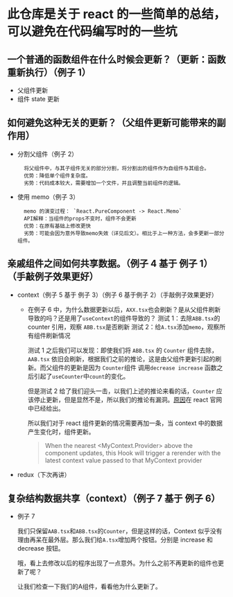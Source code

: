 # 此仓库是关于 react 的一些简单的总结，可以避免在代码编写时的一些坑

## 一个普通的函数组件在什么时候会更新？（更新：函数重新执行）（例子 1）

- 父组件更新
- 组件 state 更新

## 如何避免这种无关的更新？（父组件更新可能带来的副作用）

- 分割父组件（例子 2）

        将父组件中，与其子组件无关的部分分割，将分割出的组件作为自组件与其组合。
        优势：降低单个组件复杂度。
        劣势：代码成本较大，需要增加一个文件，并且调整当前组件的逻辑。

- 使用 memo（例子 3）

        memo 的演变过程： `React.PureComponent -> React.Memo`
        API解释：当组件的props不变时，组件不会更新
        优势：在原有基础上修改更快
        劣势：可能会因为意外导致memo失效（详见后文）。相比于上一种方法，会多更新一部分组件。

## 亲戚组件之间如何共享数据。（例子 4 基于 例子 1）（手敲例子效果更好）

- context（例子 5 基于 例子 3）（例子 6 基于例子 2）（手敲例子效果更好）

  - 在例子 6 中，为什么数据更新以后，`AXX.tsx`也会刷新？是从父组件刷新导致的吗？还是用了`useContext`的组件导致的？
    测试 1：去除`ABB.tsx`的 counter 引用，观察 `ABB.tsx`是否刷新
    测试 2：给`A.tsx`添加`memo`，观察所有组件刷新情况

    测试 1 之后我们可以发现：即使我们将 `ABB.tsx` 的 `Counter` 组件去除，`AAB.tsx` 依旧会刷新，根据我们之前的推论，这是由父组件更新引起的刷新。而父组件的更新是因为 `Counter`组件 调用`decrease increase` 函数之后引起了`useCounter`中`count`的变化。

    但是测试 2 给了我们迎头一击，以我们上述的推论来看的话，`Counter` 应该停止更新，但是显然不是，所以我们的推论有漏洞。[原因](https://reactjs.org/docs/hooks-reference.html#usecontext)在 react 官网中已经给出。

    所以我们对于 react 组件更新的情况需要再加一条，当 context 中的数据产生变化时，组件更新。

    > When the nearest <MyContext.Provider> above the component updates, this Hook will trigger a rerender with the latest context value passed to that MyContext provider

- redux（下次再讲）

## 复杂结构数据共享（context）（例子 7 基于 例子 6）

- 例子 7

  我们只保留`AAB.tsx`和`ABB.tsx`的`Counter`，但是这样的话，Context 似乎没有理由再呆在最外层。那么我们给`A.tsx`增加两个按钮。分别是 increase 和 decrease 按钮。

  哦，看上去修改以后的程序出现了一点意外。为什么之前不再更新的组件也更新了呢？

  让我们检查一下我们的A组件，看看他为什么更新了。

